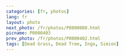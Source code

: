 ```yaml
---
categories: [fr, photos]
lang: fr
layout: photo
next_photo: /fr/photos/P0000080.html
picname: P0000403
prev_photo: /fr/photos/P0000402.html
tags: [Dead Grass, Dead Tree, Ingo, Simion]
---
```

